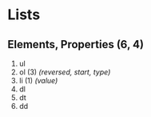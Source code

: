 # Lists

## Elements, Properties (6, 4)
1. ul
1. ol (3) _(reversed, start, type)_
1. li (1) _(value)_
1. dl
1. dt
1. dd